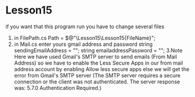 # Lesson15
if you want that this program run you have to change several files 
1. in FilePath.cs
 Path = $@"<yours directory>\Lesson15\Lesson15\{FileName}";
2. in Mail.cs 
  enter yours gmail address and password 
  string sendingEmailAddress = "<yours email>";
  string emailaddressPassword = "<yours password>";
3.Note
Here we have used Gmail's SMTP server to send emails (From Mail Address) so we have to enable the Less Secure Apps in our from mail address account by enabling Allow less secure apps else we will get the error from Gmail's SMTP server (The SMTP server requires a secure connection or the client was not authenticated. The server response was: 5.7.0 Authentication Required.)
  
  
